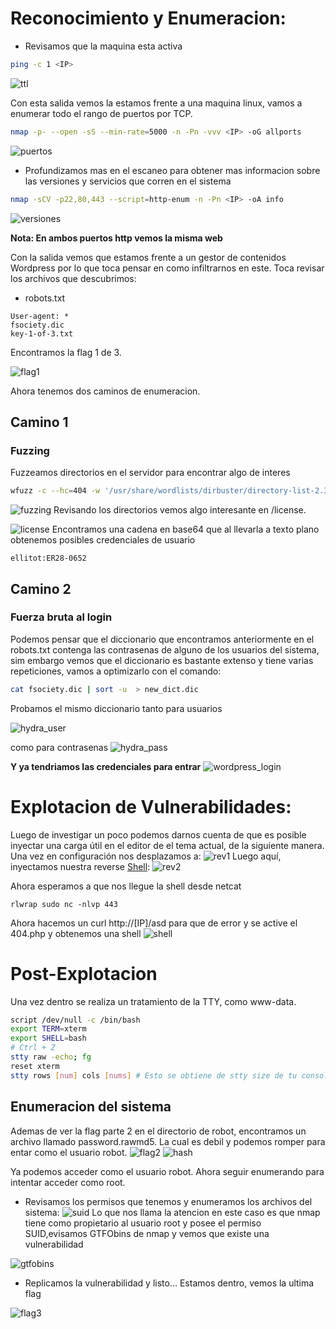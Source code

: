 # Reconocimiento y Enumeracion:
-	Revisamos que la maquina esta activa
````bash
ping -c 1 <IP>
````
![ttl](images/ttl.png)

Con esta salida vemos la estamos frente a una maquina linux, vamos a enumerar todo el rango de puertos por TCP.
````bash
nmap -p- --open -sS --min-rate=5000 -n -Pn -vvv <IP> -oG allports
````
![puertos](images/puertos.png)

-	Profundizamos mas en el escaneo para obtener mas informacion sobre las versiones y servicios que corren en el sistema

````bash
nmap -sCV -p22,80,443 --script=http-enum -n -Pn <IP> -oA info
````
![versiones](images/versiones.png)

**Nota: En ambos puertos http vemos la misma web**

Con la salida vemos que estamos frente a un gestor de contenidos Wordpress por lo que toca pensar en como infiltrarnos en este. Toca revisar los archivos
que descubrimos:

- robots.txt

````
User-agent: *
fsociety.dic 
key-1-of-3.txt
````
Encontramos la flag 1 de 3.

![flag1](images/flag1.png)

Ahora tenemos dos caminos de enumeracion.

## Camino 1

### Fuzzing
Fuzzeamos directorios en el servidor para encontrar algo de interes
````bash
wfuzz -c --hc=404 -w '/usr/share/wordlists/dirbuster/directory-list-2.3-medium.txt http://[IP]/FUZZ'
````
![fuzzing](images/fuzzing.png)
Revisando los directorios vemos algo interesante en /license.

![license](images/license.png)
Encontramos una cadena en base64 que al llevarla a texto plano obtenemos posibles credenciales de usuario

````
ellitot:ER28-0652
````

## Camino 2

### Fuerza bruta al login

Podemos pensar que el diccionario que encontramos anteriormente en el robots.txt contenga las contrasenas de alguno de los usuarios del sistema, sim embargo 
vemos que el diccionario es bastante extenso y tiene varias repeticiones, vamos a optimizarlo con el comando:

```bash
cat fsociety.dic | sort -u  > new_dict.dic
```

Probamos el mismo diccionario tanto para usuarios 

![hydra_user](images/user.png)

como para contrasenas
![hydra_pass](images/pass.png)

**Y ya tendriamos las credenciales para entrar**
![wordpress_login](images/login.png)

# Explotacion de Vulnerabilidades:
Luego de investigar un poco podemos darnos cuenta de que es posible inyectar una carga útil en el editor de el tema actual, de la siguiente manera.
Una vez en configuración nos desplazamos a:
![rev1](images/rev1.png)
Luego aquí, inyectamos nuestra reverse [Shell](https://github.com/pentestmonkey/php-reverse-shell):
![rev2](images/rev2.png)

Ahora esperamos a que nos llegue la shell desde netcat
```
rlwrap sudo nc -nlvp 443
```
Ahora hacemos un curl http://[IP]/asd para que de error y se active el 404.php y obtenemos una shell 
![shell](images/shell.png)

# Post-Explotacion
Una vez dentro se realiza un tratamiento de la TTY, como www-data.
```bash
script /dev/null -c /bin/bash
export TERM=xterm
export SHELL=bash
# Ctrl + Z
stty raw -echo; fg
reset xterm
stty rows [num] cols [nums] # Esto se obtiene de stty size de tu consola
```

## Enumeracion del sistema
Ademas de ver la flag parte 2 en el directorio de robot, encontramos un archivo llamado password.rawmd5. La cual es debil y podemos romper para entar como el 
usuario robot.
![flag2](images/flag2.png)
![hash](images/hash.png)

Ya podemos acceder como el usuario robot. Ahora seguir enumerando para intentar acceder como root.

- Revisamos los permisos que tenemos y enumeramos los archivos del sistema:
![suid](images/suid.png)
Lo que nos llama la atencion en este caso es que nmap tiene como propietario al usuario root y posee el permiso SUID,evisamos GTFObins de nmap y vemos que existe una vulnerabilidad

![gtfobins](images/gtfobins.png)

-	Replicamos la vulnerabilidad y listo… Estamos dentro, vemos la ultima flag

![flag3](images/flag3.png)



